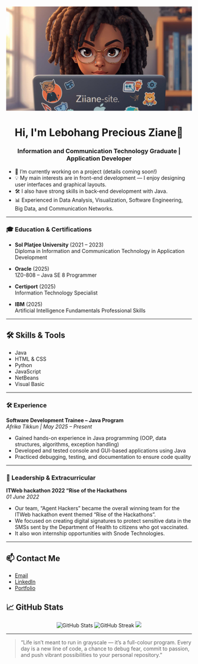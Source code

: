 ![Banner](assets/My%20official%20logo.jpg)


<h1 align="center">Hi, I'm Lebohang Precious Ziane👋</h1>
<h3 align="center">Information and Communication Technology Graduate | Application Developer</h3>


- 🔭 I’m currently working on a project (details coming soon!)
- 💡 My main interests are in front-end development — I enjoy designing user interfaces and graphical layouts.
- 🛠️ I also have strong skills in back-end development with Java.
- 📊 Experienced in Data Analysis, Visualization, Software Engineering, Big Data, and Communication Networks.
---
### 🎓 Education & Certifications

- **Sol Platjee University** (2021 – 2023)  
  Diploma in Information and Communication Technology in Application Development

- **Oracle** (2025)  
  1Z0-808 – Java SE 8 Programmer

- **Certiport** (2025)  
  Information Technology Specialist

- **IBM** (2025)  
  Artificial Intelligence Fundamentals
  Professional Skills

---


## 🛠️ Skills & Tools

- Java
- HTML & CSS
- Python
- JavaScript
- NetBeans
- Visual Basic

---

### 🛠️ Experience

**Software Development Trainee – Java Program**  
_Afrika Tikkun | May 2025 – Present_
- Gained hands-on experience in Java programming (OOP, data structures, algorithms, exception handling)
- Developed and tested console and GUI-based applications using Java
- Practiced debugging, testing, and documentation to ensure code quality
---

### 🌟 Leadership & Extracurricular

**ITWeb hackathon 2022 “Rise of the Hackathons**  
_01 June 2022_
- Our team, “Agent Hackers” became the overall winning team for the ITWeb hackathon event themed “Rise of the Hackathons”.
- We focused on creating digital signatures to protect sensitive data in the SMSs sent by the Department of Health to citizens who got vaccinated.
- It also won internship opportunities with Snode Technologies.

---
## 📫 Contact Me

- [Email](mailto:lebohangziane@gmail.com)
- [LinkedIn](https://www.linkedin.com/in/lebohang-ziane-3805332b1/) <!-- Add your LinkedIn URL -->
- [Portfolio](zianesite.github.io/ZianeSite/)



## 📈 GitHub Stats
<p align="center">
  <img src="https://github-readme-stats.vercel.app/api?username=ZianeSite&show_icons=true&theme=radical" alt="GitHub Stats" height="150"/>
  <img src="https://github-readme-streak-stats.herokuapp.com/?user=ZianeSite&theme=radical" alt="GitHub Streak" height="150"/>
  <img src="https://github-profile-summary-cards.vercel.app/api/cards/repos-per-language?username=ZianeSite&theme=radical" height="150"/>
</p>

---

> “Life isn’t meant to run in grayscale — it’s a full-colour program. Every day is a new line of code, a chance to debug fear, commit to passion, and push vibrant possibilities to your personal repository.”
